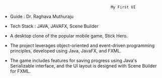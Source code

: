                                                     My First UI
* Guide : Dr. Raghava Muthuraju
  
* Tech Stack : JAVA, JAVAFX, Scene Builder
  
* A desktop clone of the popular mobile game, Stick Hero.
  
* The project leverages object-oriented and event-driven programming principles, developed using Java, JavaFX, and FXML.
* The game includes features for saving progress using Java's Serializable interface, and the UI layout is designed with Scene Builder for FXML.

